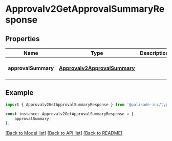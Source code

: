 # Approvalv2GetApprovalSummaryResponse


## Properties

Name | Type | Description | Notes
------------ | ------------- | ------------- | -------------
**approvalSummary** | [**Approvalv2ApprovalSummary**](Approvalv2ApprovalSummary.md) |  | [optional] [default to undefined]

## Example

```typescript
import { Approvalv2GetApprovalSummaryResponse } from '@palisade-inc/typescript-sdk';

const instance: Approvalv2GetApprovalSummaryResponse = {
    approvalSummary,
};
```

[[Back to Model list]](../README.md#documentation-for-models) [[Back to API list]](../README.md#documentation-for-api-endpoints) [[Back to README]](../README.md)
